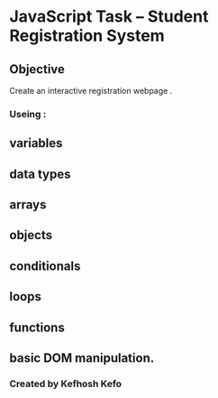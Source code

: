 #  JavaScript Task – Student Registration System

##  **Objective**

Create an interactive registration webpage .
### Useing : 

## **variables**

## **data types**

## **arrays**

## **objects**

## **conditionals**

## **loops**

## **functions**

## **basic DOM manipulation**.

### **Created by Kefhosh Kefo**
